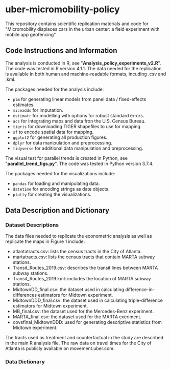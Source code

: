 # uber-micromobility-policy
This repository contains scientific replication materials and code for "Micromobility displaces cars in the urban center: a field experiment with mobile app geofencing"

## Code Instructions and Information

The analysis is conducted in R, see "**Analysis_policy_experiments_v2.R**". The code was tested in R version 4.1.1. The data needed for the replication is available in both human and machine-readable formats, incuding .csv and .kml.

The packages needed for the analysis include:
- `plm` for generating linear models from panel data / fixed-effects estimates.
- `miceadds` for imputation.
- `estimatr` for modelling with options for robust standard errors.
- `acs` for integrating maps and data fron the U.S. Census Bureau. 
- `tigris` for downloading TIGER shapefiles to use for mapping.
- `sf` to encode spatial data for mapping.
- `ggplot2` for generating all production figures.
- `dplyr` for data manipulation and preprocessing. 
- `tidyverse` for additional data manipulation and preprocessing.

The visual test for parallel trends is created in Python, see "**parallel_trend_figs.py**". The code was tested in Python version 3.7.4. 

The packages needed for the visualizations include:
- `pandas` for loading and manipulating data.
- `datetime` for encoding strings as date objects.
- `plotly` for creating the visualizations.

## Data Description and Dictionary

### Dataset Descriptions

The data files needed to replicate the econometric analysis as well as replicate the maps in Figure 1 include:
- atlantatracts.csv: lists the census tracts in the City of Atlanta.
- martatracts.csv: lists the census tracts that contain MARTA subway stations.
- Transit_Routes_2019.csv: describes the transit lines between MARTA subway stations.
- Transit_Routes_2019.kml: includes the location of MARTA subway stations.
- MidtownDD_final.csv: the dataset used in calculating difference-in-differences estimators for Midtown experiment.
- MidtownDDD_final.csv: the dataset used in calculating triple-difference estimators for Midtown experiment.
- MB_final.csv: the dataset used for the Mercedes-Benz experiment. 
- MARTA_final.csv: the dataset used for the MARTA exeriment.
- covsfinal_MidtownDDD: used for generating descriptive statistics from Midtown experiment.

The tracts used as treatment and counterfactual in the study are described in the main R analysis file. 
The raw data on travel times for the City of Atlanta is publicly available on movement.uber.com. 

### Data Dictionary
